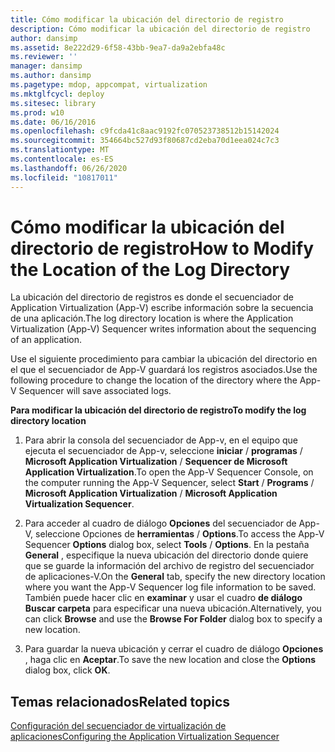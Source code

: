 ```yaml
---
title: Cómo modificar la ubicación del directorio de registro
description: Cómo modificar la ubicación del directorio de registro
author: dansimp
ms.assetid: 8e222d29-6f58-43bb-9ea7-da9a2ebfa48c
ms.reviewer: ''
manager: dansimp
ms.author: dansimp
ms.pagetype: mdop, appcompat, virtualization
ms.mktglfcycl: deploy
ms.sitesec: library
ms.prod: w10
ms.date: 06/16/2016
ms.openlocfilehash: c9fcda41c8aac9192fc070523738512b15142024
ms.sourcegitcommit: 354664bc527d93f80687cd2eba70d1eea024c7c3
ms.translationtype: MT
ms.contentlocale: es-ES
ms.lasthandoff: 06/26/2020
ms.locfileid: "10817011"
---
```

# <span data-ttu-id="718c0-103">Cómo modificar la ubicación del directorio de registro</span><span class="sxs-lookup"><span data-stu-id="718c0-103">How to Modify the Location of the Log Directory</span></span>


<span data-ttu-id="718c0-104">La ubicación del directorio de registros es donde el secuenciador de Application Virtualization (App-V) escribe información sobre la secuencia de una aplicación.</span><span class="sxs-lookup"><span data-stu-id="718c0-104">The log directory location is where the Application Virtualization (App-V) Sequencer writes information about the sequencing of an application.</span></span>

<span data-ttu-id="718c0-105">Use el siguiente procedimiento para cambiar la ubicación del directorio en el que el secuenciador de App-V guardará los registros asociados.</span><span class="sxs-lookup"><span data-stu-id="718c0-105">Use the following procedure to change the location of the directory where the App-V Sequencer will save associated logs.</span></span>

**<span data-ttu-id="718c0-106">Para modificar la ubicación del directorio de registro</span><span class="sxs-lookup"><span data-stu-id="718c0-106">To modify the log directory location</span></span>**

1.  <span data-ttu-id="718c0-107">Para abrir la consola del secuenciador de App-v, en el equipo que ejecuta el secuenciador de App-v, seleccione **iniciar**  /  **programas**  /  **Microsoft Application Virtualization**  /  **Sequencer de Microsoft Application Virtualization**.</span><span class="sxs-lookup"><span data-stu-id="718c0-107">To open the App-V Sequencer Console, on the computer running the App-V Sequencer, select **Start** / **Programs** / **Microsoft Application Virtualization** / **Microsoft Application Virtualization Sequencer**.</span></span>

2.  <span data-ttu-id="718c0-108">Para acceder al cuadro de diálogo **Opciones** del secuenciador de App-V, seleccione Opciones de **herramientas**  /  **Options**.</span><span class="sxs-lookup"><span data-stu-id="718c0-108">To access the App-V Sequencer **Options** dialog box, select **Tools** / **Options**.</span></span> <span data-ttu-id="718c0-109">En la pestaña **General** , especifique la nueva ubicación del directorio donde quiere que se guarde la información del archivo de registro del secuenciador de aplicaciones-V.</span><span class="sxs-lookup"><span data-stu-id="718c0-109">On the **General** tab, specify the new directory location where you want the App-V Sequencer log file information to be saved.</span></span> <span data-ttu-id="718c0-110">También puede hacer clic en **examinar** y usar el cuadro **de diálogo Buscar carpeta** para especificar una nueva ubicación.</span><span class="sxs-lookup"><span data-stu-id="718c0-110">Alternatively, you can click **Browse** and use the **Browse For Folder** dialog box to specify a new location.</span></span>

3.  <span data-ttu-id="718c0-111">Para guardar la nueva ubicación y cerrar el cuadro de diálogo **Opciones** , haga clic en **Aceptar**.</span><span class="sxs-lookup"><span data-stu-id="718c0-111">To save the new location and close the **Options** dialog box, click **OK**.</span></span>

## <span data-ttu-id="718c0-112">Temas relacionados</span><span class="sxs-lookup"><span data-stu-id="718c0-112">Related topics</span></span>


[<span data-ttu-id="718c0-113">Configuración del secuenciador de virtualización de aplicaciones</span><span class="sxs-lookup"><span data-stu-id="718c0-113">Configuring the Application Virtualization Sequencer</span></span>](configuring-the-application-virtualization-sequencer.md)

 

 





